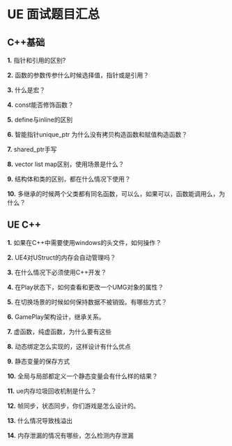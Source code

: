 # UE 面试题目汇总

## C++基础

**1.** 指针和引用的区别?

**2.** 函数的参数传参什么时候选择值，指针或是引用？

**3.** 什么是宏？

**4.** const能否修饰函数？

**5.** define与inline的区别

**6.** 智能指针unique_ptr 为什么没有拷贝构造函数和赋值构造函数？

**7.** shared_ptr手写

**8.** vector list map区别，使用场景是什么？

**9.** 结构体和类的区别，都在什么情况下使用？

**10.** 多继承的时候两个父类都有同名函数，可以么，如果可以，函数能调用么，为什么？

## UE C++

**1.** 如果在C++中需要使用windows的头文件，如何操作？

**2.** UE4对UStruct的内存会自动管理吗？

**3.** 在什么情况下必须使用C++开发？

**4.** 在Play状态下，如何查看和更改一个UMG对象的属性？

**5.** 在切换场景的时候如何保持数据不被销毁。有哪些方式？

**6.** GamePlay架构设计，继承关系。

**7.** 虚函数，纯虚函数，为什么要有这些

**8.** 动态绑定怎么实现的，这样设计有什么优点

**9.** 静态变量的保存方式

**10.** 全局与局部都定义一个静态变量会有什么样的结果？

**11.** ue内存垃圾回收机制是什么？

**12.** 帧同步，状态同步，你们游戏是怎么设计的。

**13.** 什么情况导致栈溢出

**14.** 内存泄漏的情况有哪些，怎么检测内存泄漏
